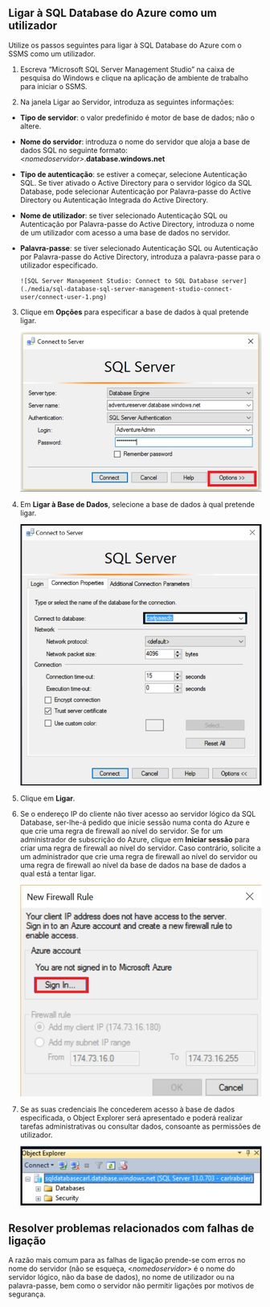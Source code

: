 ## Ligar à SQL Database do Azure como um utilizador

Utilize os passos seguintes para ligar à SQL Database do Azure com o SSMS como um utilizador.

1. Escreva “Microsoft SQL Server Management Studio” na caixa de pesquisa do Windows e clique na aplicação de ambiente de trabalho para iniciar o SSMS.

2. Na janela Ligar ao Servidor, introduza as seguintes informações:

- **Tipo de servidor**: o valor predefinido é motor de base de dados; não o altere.
 - **Nome do servidor**: introduza o nome do servidor que aloja a base de dados SQL no seguinte formato: *&lt;nomedoservidor>*.**database.windows.net**
 - **Tipo de autenticação**: se estiver a começar, selecione Autenticação SQL. Se tiver ativado o Active Directory para o servidor lógico da SQL Database, pode selecionar Autenticação por Palavra-passe do Active Directory ou Autenticação Integrada do Active Directory.
 - **Nome de utilizador**: se tiver selecionado Autenticação SQL ou Autenticação por Palavra-passe do Active Directory, introduza o nome de um utilizador com acesso a uma base de dados no servidor.
 - **Palavra-passe**: se tiver selecionado Autenticação SQL ou Autenticação por Palavra-passe do Active Directory, introduza a palavra-passe para o utilizador especificado.
   
       ![SQL Server Management Studio: Connect to SQL Database server](./media/sql-database-sql-server-management-studio-connect-user/connect-user-1.png)

3. Clique em **Opções** para especificar a base de dados à qual pretende ligar.

      ![SQL Server Management Studio: ligar ao servidor da SQL Database](./media/sql-database-sql-server-management-studio-connect-user/connect-user-2.png)
 
4. Em **Ligar à Base de Dados**, selecione a base de dados à qual pretende ligar.

     ![SQL Server Management Studio: ligar ao servidor da SQL Database](./media/sql-database-sql-server-management-studio-connect-user/connect-user-3.png)

5. Clique em **Ligar**.
 
6. Se o endereço IP do cliente não tiver acesso ao servidor lógico da SQL Database, ser-lhe-á pedido que inicie sessão numa conta do Azure e que crie uma regra de firewall ao nível do servidor. Se for um administrador de subscrição do Azure, clique em **Iniciar sessão** para criar uma regra de firewall ao nível do servidor. Caso contrário, solicite a um administrador que crie uma regra de firewall ao nível do servidor ou uma regra de firewall ao nível da base de dados na base de dados a qual está a tentar ligar.
 
      ![SQL Server Management Studio: ligar ao servidor da SQL Database](./media/sql-database-sql-server-management-studio-connect-user/connect-user-4.png)
 
7. Se as suas credenciais lhe concederem acesso à base de dados especificada, o Object Explorer será apresentado e poderá realizar tarefas administrativas ou consultar dados, consoante as permissões de utilizador.
  
      ![SQL Server Management Studio: ligar ao servidor da SQL Database](./media/sql-database-sql-server-management-studio-connect-user/connect-user-5.png)
      
 
 ## Resolver problemas relacionados com falhas de ligação

A razão mais comum para as falhas de ligação prende-se com erros no nome do servidor (não se esqueça, <*nomedoservidor*> é o nome do servidor lógico, não da base de dados), no nome de utilizador ou na palavra-passe, bem como o servidor não permitir ligações por motivos de segurança. 





<!--HONumber=Jun16_HO2-->


